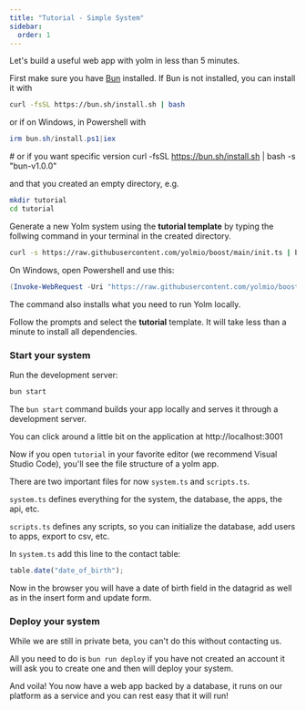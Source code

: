 ```yaml
---
title: "Tutorial - Simple System"
sidebar:
  order: 1
---
```


Let's build a useful web app with yolm in less than 5 minutes.

First make sure you have [Bun](https://bun.sh) installed. If Bun is not installed, you can install it with

```bash
curl -fsSL https://bun.sh/install.sh | bash
```

or if on Windows, in Powershell with

```powershell
irm bun.sh/install.ps1|iex
```

# or if you want specific version
curl -fsSL https://bun.sh/install.sh | bash -s "bun-v1.0.0"

and that you created an empty directory, e.g.

```bash
mkdir tutorial
cd tutorial
```

Generate a new Yolm system using the **tutorial template** by typing the follwing command in your terminal in the created directory.

```bash
curl -s https://raw.githubusercontent.com/yolmio/boost/main/init.ts | bun -
```

On Windows, open Powershell and use this:

```powershell
(Invoke-WebRequest -Uri "https://raw.githubusercontent.com/yolmio/boost/main/init.ps1").Content | Invoke-Expression

```

The command also installs what you need to run Yolm locally.

Follow the prompts and select the **tutorial** template. It will take less than a minute to install all dependencies.

### Start your system

Run the development server:

```bash
bun start
```

The `bun start` command builds your app locally and serves it through a development server.

You can click around a little bit on the application at http://localhost:3001

Now if you open `tutorial` in your favorite editor (we recommend Visual Studio Code), you'll see the file structure of a yolm app.

There are two important files for now `system.ts` and `scripts.ts`.

`system.ts` defines everything for the system, the database, the apps, the api, etc.

`scripts.ts` defines any scripts, so you can initialize the database, add users to apps, export to csv, etc.

In `system.ts` add this line to the contact table:

```ts
table.date("date_of_birth");
```

Now in the browser you will have a date of birth field in the datagrid as well as in the insert form and update form.

### Deploy your system

While we are still in private beta, you can't do this without contacting us.

All you need to do is `bun run deploy` if you have not created an account it will ask you to create one and then will deploy your system.

And voila! You now have a web app backed by a database, it runs on our platform as a service and you can rest easy that it will run!
